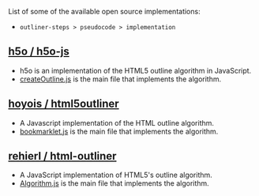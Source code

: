 
List of some of the available open source implementations:

* `outliner-steps > pseudocode > implementation`

## [h5o / h5o-js](https://github.com/h5o/h5o-js)

* h5o is an implementation of the HTML5 outline algorithm in JavaScript.
* [createOutline.js](https://github.com/h5o/h5o-js/blob/master/src/createOutline.js#L25)
  is the main file that implements the algorithm.

## [hoyois / html5outliner](https://github.com/hoyois/html5outliner)

* A Javascript implementation of the HTML outline algorithm.
* [bookmarklet.js](https://github.com/hoyois/html5outliner/blob/master/bookmarklet.js#L270)
  is the main file that implements the algorithm.

## [rehierl / html-outliner](https://github.com/rehierl/html-outliner)

* A JavaScript implementation of HTML5's outline algorithm.
* [Algorithm.js](https://github.com/rehierl/html-outliner/blob/master/src/Algorithm.js)
  is the main file that implements the algorithm.
